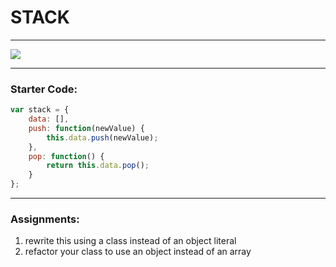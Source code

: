 # STACK
___
![](http://static.flickr.com/1350/1490540282_c96252968c.jpg)
___
### Starter Code:
```javascript
var stack = {
	data: [],
	push: function(newValue) {
		this.data.push(newValue);
	},
	pop: function() {
		return this.data.pop();
	}
};
```
___
### Assignments:
1.  rewrite this using a class instead of an object literal
2.  refactor your class to use an object instead of an array